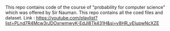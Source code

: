 This repo contains code of the course of "probability for computer science" which was offered by Sir Nauman. This repo contains all the coed files and dataset.
Link : https://youtube.com/playlist?list=PLnd7R4Mcw3rJDOxrwmwyK-EdJl8Tk431H&si=v8HR_vEIupwNcXZE
